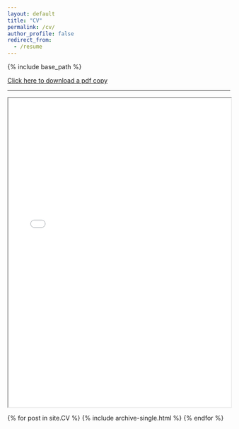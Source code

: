 ```yaml
---
layout: default
title: "CV"
permalink: /cv/
author_profile: false
redirect_from:
  - /resume
---
```

{% include base_path %}

<style>
  /* Page specific styles */
  .page__content {
    max-width: 900px;  /* or 100% if you want full width */
    margin: 0 auto;
    padding: 1rem;
  }
</style>
<body>
  <a href="/files/AbhinavShrestha_CV.pdf" download>Click here to download a pdf copy</a>
  <br>
  <hr>
  <iframe src="/files/AbhinavShrestha_CV.pdf#page=1&zoom=100" width="100%" height="700px" marginwidth="0"> </iframe>
</body>

{% for post in site.CV %} 
  {% include archive-single.html %}
{% endfor %}
